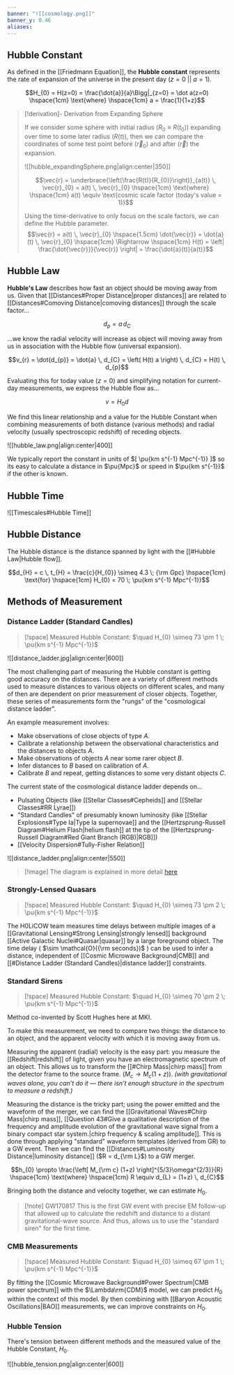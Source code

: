```yaml
---
banner: "![[cosmology.png]]"
banner_y: 0.46
aliases:
---
```

## Hubble Constant

As defined in the [[Friedmann Equation]], the **Hubble constant** represents the rate of expansion of the universe in the present day ($z=0$ || $a=1$).

$$H_{0} = H(z=0) = \frac{\dot{a}}{a}\Bigg|_{z=0} = \dot a(z=0) \hspace{1cm} \text{where} \hspace{1cm} a = \frac{1}{1+z}$$

> [!derivation]- Derivation from Expanding Sphere
> 
> If we consider some sphere with initial radius ($R_{0} \equiv R(t_{0})$) expanding over time to some later radius ($R(t)$), then we can compare the coordinates of some test point before ($\vec{r}_{0}$) and after ($\vec{r}$) the expansion.
> 
> ![[hubble_expandingSphere.png|align:center|350]]
> 
> $$\vec{r} = \underbrace{\left(\frac{R(t)}{R_{0}}\right)}_{a(t)} \, \vec{r}_{0} = a(t) \, \vec{r}_{0} \hspace{1cm} \text{where} \hspace{1cm} a(t) \equiv \text{cosmic scale factor (today's value = 1)}$$
> 
> Using the time-derivative to only focus on the scale factors, we can define the Hubble parameter.
> $$\vec{r} = a(t) \, \vec{r}_{0} \hspace{1.5cm} \dot{\vec{r}} = \dot{a}(t) \, \vec{r}_{0} \hspace{1cm} \Rightarrow \hspace{1cm} H(t) = \left| \frac{\dot{\vec{r}}}{\vec{r}} \right| = \frac{\dot{a}(t)}{a(t)}$$

## Hubble Law

**Hubble's Law** describes how fast an object should be moving away from us. Given that [[Distances#Proper Distance|proper distances]] are related to [[Distances#Comoving Distance|comoving distances]] through the scale factor...

$$d_{p} = a \,d_{C}$$

...we know the radial velocity will increase as object will moving away from us in association with the Hubble flow (universal expansion).

$$v_{r} = \dot{d_{p}} = \dot{a} \, d_{C} = \left( H(t) a \right) \, d_{C} = H(t) \, d_{p}$$

Evaluating this for today value ($z=0$) and simplifying notation for current-day measurements, we express the Hubble flow as...

$$v = H_{0} d$$

We find this linear relationship and a value for the Hubble Constant when combining measurements of both distance (various methods) and radial velocity (usually spectroscopic redshift) of receding objects. 

![[hubble_law.png|align:center|400]]

We typically report the constant in units of $[ \pu{km s^{-1} Mpc^{-1}} ]$ so its easy to calculate a distance in $\pu{Mpc}$ or speed in $\pu{km s^{-1}}$ if the other is known.

## Hubble Time

![[Timescales#Hubble Time]]

## Hubble Distance

The Hubble distance is the distance spanned by light with the [[#Hubble Law|Hubble flow]].

$$d_{H} = c \, t_{H} = \frac{c}{H_{0}} \simeq 4.3 \; {\rm Gpc} \hspace{1cm} \text{for} \hspace{1cm} H_{0} = 70 \; \pu{km s^{-1} Mpc^{-1}}$$

## Methods of Measurement

### Distance Ladder (Standard Candles)

> [!space] Measured Hubble Constant: $\quad H_{0} \simeq 73 \pm 1 \; \pu{km s^{-1} Mpc^{-1}}$

![[distance_ladder.jpg|align:center|600]]

The most challenging part of measuring the Hubble constant is getting good accuracy on the distances. There are a variety of different methods used to measure distances to various objects on different scales, and many of then are dependent on prior measurement of closer objects. Together, these series of measurements form the "rungs" of the "cosmological distance ladder".

An example measurement involves: 
- Make observations of close objects of type $A$.
- Calibrate a relationship between the observational characteristics and the distances to objects $A$.
- Make observations of objects $A$ near some rarer object $B$.
- Infer distances to $B$ based on calibration of $A$.
- Calibrate $B$ and repeat, getting distances to some very distant objects $C$.

The current state of the cosmological distance ladder depends on...
- Pulsating Objects (like [[Stellar Classes#Cepheids]] and [[Stellar Classes#RR Lyrae]])
- "Standard Candles" of presumably known luminosity (like [[Stellar Explosions#Type Ia|Type Ia supernovae]] and the [[Hertzsprung-Russell Diagram#Helium Flash|helium flash]] at the tip of the [[Hertzsprung-Russell Diagram#Red Giant Branch (RGB)|RGB]])
- [[Velocity Dispersion#Tully-Fisher Relation]]

![[distance_ladder.png|align:center|550]]

> [!image] The diagram is explained in more detail [here](https://en.wikipedia.org/wiki/Cosmic_distance_ladder)

### Strongly-Lensed Quasars

> [!space] Measured Hubble Constant: $\quad H_{0} \simeq 73 \pm 2 \; \pu{km s^{-1} Mpc^{-1}}$

The H0LiCOW team measures time delays between multiple images of a [[Gravitational Lensing#Strong Lensing|strongly lensed]] background [[Active Galactic Nuclei#Quasar|quasar]] by a large foreground object. The time delay  ( $\sim \mathcal{O}({\rm seconds})$ ) can be used to infer a distance, independent of [[Cosmic Microwave Background|CMB]] and [[#Distance Ladder (Standard Candles)|distance ladder]] constraints.

### Standard Sirens

> [!space] Measured Hubble Constant: $\quad H_{0} \simeq 70 \pm 2 \; \pu{km s^{-1} Mpc^{-1}}$

Method co-invented by Scott Hughes here at MKI. 

To make this measurement, we need to compare two things: the distance to an object, and the apparent velocity with which it is moving away from us. 

Measuring the apparent (radial) velocity is the easy part: you measure the [[Redshift|redshift]] of light, given you have an electromagnetic spectrum of an object. This allows us to transform the [[#Chirp Mass|chirp mass]] from the detector frame to the source frame. ($M_{c} \to M_{c} (1 +z)$). *(with gravitational waves alone, you can’t do it — there isn’t enough structure in the spectrum to measure a redshift.)*

Measuring the distance is the tricky part; using the power emitted and the waveform of the merger, we can find the [[Gravitational Waves#Chirp Mass|chirp mass]],  [[Question 43#Give a qualitative description of the frequency and amplitude evolution of the gravitational wave signal from a binary compact star system.|chirp frequency & scaling amplitude]]. This is done through applying "standard" waveform templates (derived from GR) to a GW event. Then we can find the [[Distances#Luminosity Distance|luminosity distance]] ($R = d_{\rm L}$) to a GW merger.

$$h_{0} \propto \frac{\left[ M_{\rm c} (1+z) \right]^{5/3}\omega^{2/3}}{R} \hspace{1cm} \text{where} \hspace{1cm} R \equiv d_{L} = (1+z) \, d_{C}$$

Bringing both the distance and velocity together, we can estimate $H_{0}$.

> [!note] GW170817
> This is the first GW event with precise EM follow-up that allowed up to calculate the redshift and distance to a distant gravitational-wave source. And thus, allows us to use the "standard siren" for the first time.

### CMB Measurements

> [!space] Measured Hubble Constant: $\quad H_{0} \simeq 67 \pm 1 \; \pu{km s^{-1} Mpc^{-1}}$

By fitting the [[Cosmic Microwave Background#Power Spectrum|CMB power spectrum]] with the $\Lambda\rm{CDM}$ model, we can predict $H_0$ within the context of this model. By then combining with [[Baryon Acoustic Oscillations|BAO]] measurements, we can improve constraints on $H_{0}$.

### Hubble Tension

There's tension between different methods and the measured value of the Hubble Constant, $H_{0}$.

![[hubble_tension.png|align:center|600]]





